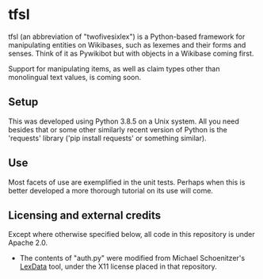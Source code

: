 # tfsl

tfsl (an abbreviation of "twofivesixlex") is a Python-based framework for manipulating entities on Wikibases, such as lexemes and their forms and senses.
Think of it as Pywikibot but with objects in a Wikibase coming first.

Support for manipulating items, as well as claim types other than monolingual text values, is coming soon.

## Setup

This was developed using Python 3.8.5 on a Unix system.
All you need besides that or some other similarly recent version of Python is the 'requests' library ('pip install requests' or something similar).

## Use

Most facets of use are exemplified in the unit tests.
Perhaps when this is better developed a more thorough tutorial on its use will come.

## Licensing and external credits

Except where otherwise specified below, all code in this repository is under Apache 2.0.

- The contents of "auth.py" were modified from Michael Schoenitzer's [LexData](https://github.com/Nudin/LexData/) tool, under the X11 license placed in that repository.

